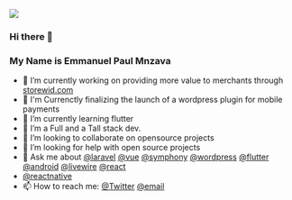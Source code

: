 [<img src="https://github-ads.s3.eu-central-1.amazonaws.com/support-ukraine.svg?t=1" />](https://supportukrainenow.org)

### Hi there  👋

<!--
**dbrax/dbrax** is a ✨ _special_ ✨ repository because its `README.md` (this file) appears on your GitHub profile.
-->
### My Name is Emmanuel Paul Mnzava

- 🔭 I’m currently working on providing more value to merchants through [storewid.com](https://storewid.com)
- 🌱  I'm Currenctly finalizing the launch of a wordpress plugin for mobile payments
- 🌱 I’m currently learning flutter
-  🌱 I’m a Full and a Tall stack dev.
- 👯 I’m looking to collaborate on opensource projects
- 🤔 I’m looking for help with open source projects
- 💬 Ask me about [@laravel](https://laravel.com/) [@vue](https://vuejs.org/) [@symphony](https://symfony.com/) [@wordpress](https://wordpress.org/) [@flutter](https://flutter.dev/) [@android](https://www.android.com/) [@livewire](https://laravel-livewire.com/) [@react](https://reactjs.org/) 
- [@reactnative](https://reactnative.dev/)
- 📫 How to reach me:  [@Twitter](https://twitter.com/epmnzava)  [@email](http://mailto:epmnzava@gmail.com) 



